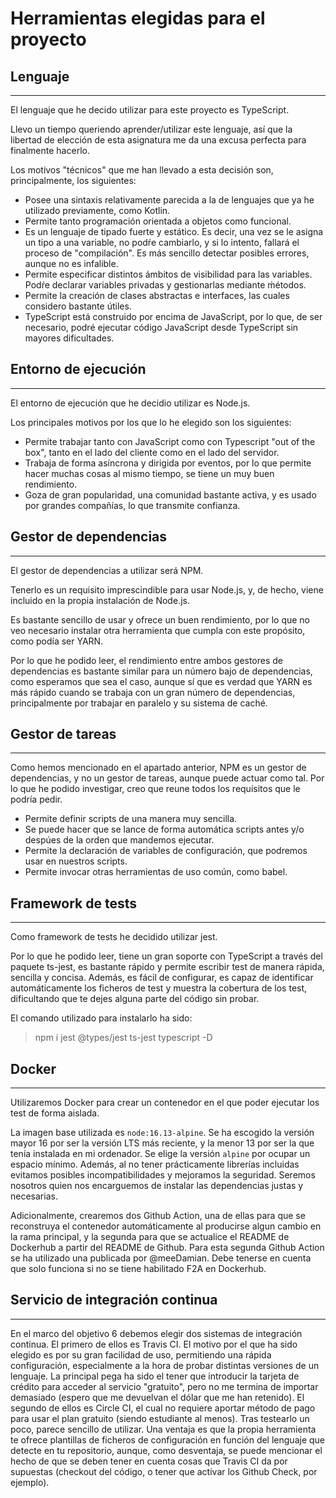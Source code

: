 # Herramientas elegidas para el proyecto

## Lenguaje
---

El lenguaje que he decido utilizar para este proyecto es TypeScript.

Llevo un tiempo queriendo aprender/utilizar este lenguaje, así que la libertad de elección de esta asignatura me da una excusa perfecta para finalmente hacerlo.

Los motivos "técnicos" que me han llevado a esta decisión son, principalmente, los siguientes:

- Posee una sintaxis relativamente parecida a la de lenguajes que ya he utilizado previamente, como Kotlin. 
- Permite tanto programación orientada a objetos como funcional.
- Es un lenguaje de tipado fuerte y estático. Es decir, una vez se le asigna un tipo a una variable, no podŕe cambiarlo, y si lo intento, fallará el proceso de "compilación". Es más sencillo detectar posibles errores, aunque no es infalible. 
- Permite especificar distintos ámbitos de visibilidad para las variables. Podŕe declarar variables privadas y gestionarlas mediante ḿétodos.
- Permite la creación de clases abstractas e interfaces, las cuales considero bastante útiles.
- TypeScript está construido por encima de JavaScript, por lo que, de ser necesario, podré ejecutar código JavaScript desde TypeScript sin mayores dificultades.

## Entorno de ejecución 
---

El entorno de ejecución que he decidio utilizar es Node.js.

Los principales motivos por los que lo he elegido son los siguientes:

- Permite trabajar tanto con JavaScript como con Typescript "out of the box", tanto en el lado del cliente como en el lado del servidor.
- Trabaja de forma asíncrona y dirigida por eventos, por lo que permite hacer muchas cosas al mismo tiempo, se tiene un muy buen rendimiento.
- Goza de gran popularidad, una comunidad bastante activa, y es usado por grandes compañías, lo que transmite confianza.

## Gestor de dependencias
---

El gestor de dependencias a utilizar será NPM. 

Tenerlo es un requisito imprescindible para usar Node.js, y, de hecho, viene incluido en la propia instalación de Node.js.

Es bastante sencillo de usar y ofrece un buen rendimiento, por lo que no veo necesario instalar otra herramienta que cumpla con este propósito, como podía ser YARN. 

Por lo que he podido leer, el rendimiento entre ambos gestores de dependencias es bastante similar para un número bajo de dependencias, como esperamos que sea el caso, aunque sí que es verdad que YARN es más rápido cuando se trabaja con un gran número de dependencias, principalmente por trabajar en paralelo y su sistema de caché.


## Gestor de tareas
---

Como hemos mencionado en el apartado anterior, NPM es un gestor de dependencias, y no un gestor de tareas, aunque puede actuar como tal. Por lo que he podido investigar, creo que reune todos los requisitos que le podría pedir.

- Permite definir scripts de una manera muy sencilla.
- Se puede hacer que se lance de forma automática scripts antes y/o despúes de la orden que mandemos ejecutar.
- Permite la declaración de variables de configuración, que podremos usar en nuestros scripts.
- Permite invocar otras herramientas de uso común, como babel.

## Framework de tests
---

Como framework de tests he decidido utilizar jest. 

Por lo que he podido leer, tiene un gran soporte con TypeScript a través del paquete ts-jest, es bastante rápido y permite escribir test de manera rápida, sencilla y concisa.
Además, es fácil de configurar, es capaz de identificar automáticamente los ficheros de test y muestra la cobertura de los test, dificultando que te dejes alguna parte del código sin probar.

El comando utilizado para instalarlo ha sido:
  > npm i jest @types/jest ts-jest typescript -D


## Docker
---

Utilizaremos Docker para crear un contenedor en el que poder ejecutar los test de forma aislada.

La imagen base utilizada es `node:16.13-alpine`. Se ha escogido la versión mayor 16 por ser la versión LTS más reciente, y la menor 13 por ser la que tenía instalada en mi ordenador. Se elige la versión `alpine` por ocupar un espacio mínimo. Además, al no tener prácticamente librerías incluidas evitamos posibles incompatibilidades y mejoramos la seguridad. Seremos nosotros quien nos encarguemos de instalar las dependencias justas y necesarias.

Adicionalmente, crearemos dos Github Action, una de ellas para que se reconstruya el contenedor automáticamente al producirse algun cambio en la rama principal, y la segunda para que se actualice el README de Dockerhub a partir del README de Github. Para esta segunda Github Action se ha utilizado una publicada por @meeDamian. Debe tenerse en cuenta que solo funciona si no se tiene habilitado F2A en Dockerhub.

## Servicio de integración continua
---

En el marco del objetivo 6 debemos elegir dos sistemas de integración continua. 
El primero de ellos es Travis CI. El motivo por el que ha sido elegido es por su gran facilidad de uso, permitiendo una rápida configuración, especialmente a la hora de probar distintas versiones de un lenguaje. La principal pega ha sido el tener que introducir la tarjeta de crédito para acceder al servicio "gratuito", pero no me termina de importar demasiado (espero que me devuelvan el dólar que me han retenido).
El segundo de ellos es Circle CI, el cual no requiere aportar método de pago para usar el plan gratuito (siendo estudiante al menos). Tras testearlo un poco, parece sencillo de utilizar. Una ventaja es que la propia herramienta te ofrece plantillas de ficheros de configuración en función del lenguaje que detecte en tu repositorio, aunque, como desventaja, se puede mencionar el hecho de que se deben tener en cuenta cosas que Travis CI da por supuestas (checkout del código, o tener que activar los Github Check, por ejemplo).

